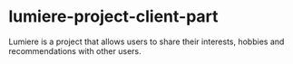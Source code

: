 # lumiere-project-client-part
Lumiere is a project that allows users to share their interests, hobbies and recommendations with other users.

